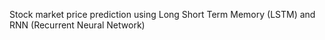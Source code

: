 Stock market price prediction using Long Short Term Memory (LSTM) and RNN (Recurrent Neural Network)

